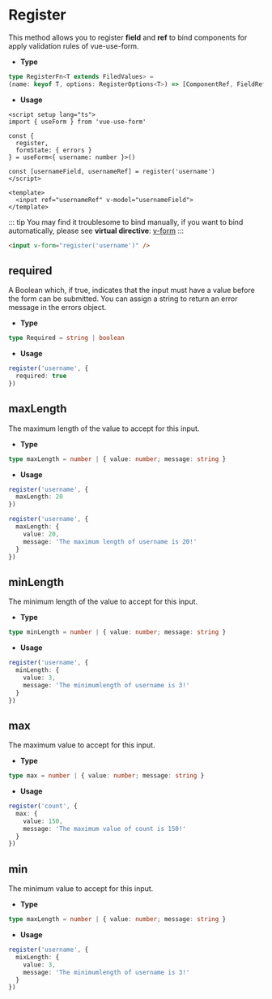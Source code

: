 # Register
This method allows you to register **field** and **ref** to bind components for apply validation rules of vue-use-form.
- **Type**

```ts
type RegisterFn<T extends FiledValues> =
(name: keyof T, options: RegisterOptions<T>) => [ComponentRef, FieldRef]
```

- **Usage**

```vue
<script setup lang="ts">
import { useForm } from 'vue-use-form'

const {
  register,
  formState: { errors }
} = useForm<{ username: number }>()

const [usernameField, usernameRef] = register('username')
</script>

<template>
  <input ref="usernameRef" v-model="usernameField">
</template>
```
::: tip
You may find it troublesome to bind manually, if you want to bind automatically, please see **virtual directive**: [v-form](../v-form/v-form)
:::
```html
<input v-form="register('username')" />
```


## required
A Boolean which, if true, indicates that the input must have a value before the form can be submitted. You can assign a string to return an error message in the errors object.

- **Type**

```ts
type Required = string | boolean
```
- **Usage**

```ts
register('username', {
  required: true
})
```

## maxLength

The maximum length of the value to accept for this input.

- **Type**
```ts
type maxLength = number | { value: number; message: string }
```

- **Usage**
```ts
register('username', {
  maxLength: 20
})

register('username', {
  maxLength: {
    value: 20,
    message: 'The maximum length of username is 20!'
  }
})
```

## minLength

The minimum length of the value to accept for this input.

- **Type**
```ts
type minLength = number | { value: number; message: string }
```

- **Usage**
```ts
register('username', {
  minLength: {
    value: 3,
    message: 'The minimumlength of username is 3!'
  }
})
```

## max

The maximum value to accept for this input.

- **Type**
```ts
type max = number | { value: number; message: string }
```

- **Usage**
```ts
register('count', {
  max: {
    value: 150,
    message: 'The maximum value of count is 150!'
  }
})
```
## min

The minimum value to accept for this input.

- **Type**
```ts
type maxLength = number | { value: number; message: string }
```

- **Usage**
```ts
register('username', {
  mixLength: {
    value: 3,
    message: 'The minimumlength of username is 3!'
  }
})
```
